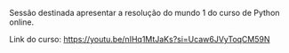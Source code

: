 Sessão destinada apresentar a resolução do mundo 1 do curso de Python online.

Link do curso: https://youtu.be/nIHq1MtJaKs?si=Ucaw6JVyToqCM59N
